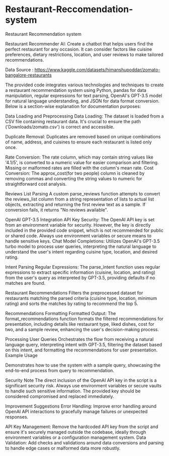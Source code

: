 # Restaurant-Reccomendation-system
Restaurant Recommendation system

Restaurant Recommender AI: Create a chatbot that helps users find the perfect restaurant for any occasion. It can consider factors like cuisine preferences, dietary restrictions, location, and user reviews to make tailored recommendations.


Data Source : https://www.kaggle.com/datasets/himanshupoddar/zomato-bangalore-restaurants



The provided code integrates various technologies and techniques to create a restaurant recommendation system using Python, pandas for data manipulation, regular expressions for text parsing, OpenAI's GPT-3.5 model for natural language understanding, and JSON for data format conversion. Below is a section-wise explanation for documentation purposes:

Data Loading and Preprocessing
Data Loading: The dataset is loaded from a CSV file containing restaurant data. It's crucial to ensure the path ('Downloads/zomato.csv') is correct and accessible.

Duplicate Removal: Duplicates are removed based on unique combinations of name, address, and cuisines to ensure each restaurant is listed only once.

Rate Conversion: The rate column, which may contain string values like '4.1/5', is converted to a numeric value for easier comparison and filtering. Missing or malformed rates are filled with the column's mean rate.
Cost Conversion: The approx_cost(for two people) column is cleaned by removing commas and converting the string values to numeric for straightforward cost analysis.

Reviews List Parsing
A custom parse_reviews function attempts to convert the reviews_list column from a string representation of lists to actual list objects, extracting and returning the first review text as a sample. If conversion fails, it returns "No reviews available".

OpenAI GPT-3.5 Integration
API Key Security: The OpenAI API key is set from an environment variable for security. However, the key is directly included in the provided code snippet, which is not recommended for public or shared code. Always use environment variables or secure means to handle sensitive keys.
Chat Model Completions: Utilizes OpenAI's GPT-3.5 turbo model to process user queries, interpreting the natural language to understand the user's intent regarding cuisine type, location, and desired rating.

Intent Parsing
Regular Expressions: The parse_intent function uses regular expressions to extract specific information (cuisine, location, and rating) from the user's query as interpreted by GPT-3.5, providing defaults if no matches are found.

Restaurant Recommendations
Filters the preprocessed dataset for restaurants matching the parsed criteria (cuisine type, location, minimum rating) and sorts the matches by rating to recommend the top 5.

Recommendations Formatting
Formatted Output: The format_recommendations function formats the filtered recommendations for presentation, including details like restaurant type, liked dishes, cost for two, and a sample review, enhancing the user's decision-making process.

Processing User Queries
Orchestrates the flow from receiving a natural language query, interpreting intent with GPT-3.5, filtering the dataset based on this intent, and formatting the recommendations for user presentation.
Example Usage

Demonstrates how to use the system with a sample query, showcasing the end-to-end process from query to recommendation.

Security Note
The direct inclusion of the OpenAI API key in the script is a significant security risk. Always use environment variables or secure vaults to handle such sensitive information. The provided key should be considered compromised and replaced immediately.

Improvement Suggestions
Error Handling: Improve error handling around OpenAI API interactions to gracefully manage failures or unexpected responses.

API Key Management: Remove the hardcoded API key from the script and ensure it's securely managed outside the codebase, ideally through environment variables or a configuration management system.
Data Validation: Add checks and validations around data conversions and parsing to handle edge cases or malformed data more robustly.
